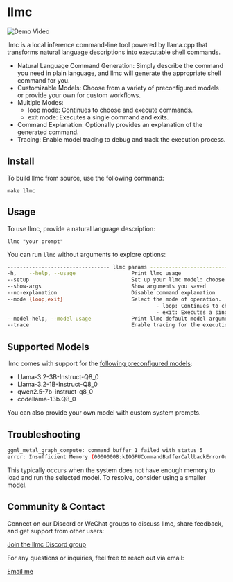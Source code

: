 llmc
====

![Demo Video](llmc_demo.gif)


llmc is a local inference command-line tool powered by llama.cpp that transforms natural language descriptions into executable shell commands.

* Natural Language Command Generation: Simply describe the command you need in plain language, and llmc will generate the appropriate shell command for you.
* Customizable Models: Choose from a variety of preconfigured models or provide your own for custom workflows.
* Multiple Modes:
    * loop mode: Continues to choose and execute commands.
    * exit mode: Executes a single command and exits.
* Command Explanation: Optionally provides an explanation of the generated command.
* Tracing: Enable model tracing to debug and track the execution process.


Install
-------

To build llmc from source, use the following command:

    make llmc

Usage
-----

To use llmc, provide a natural language description:

    llmc "your prompt"

You can run `llmc` without arguments to explore options:

```bash
--------------------------------- llmc params ----------------------------------
-h,    --help, --usage                  Print llmc usage
--setup                                 Set up your llmc model: choose or customize
--show-args                             Show arguments you saved
--no-explanation                        Disable command explanation
--mode {loop,exit}                      Select the mode of operation.
                                                - loop: Continues to choose and execute commands indefinitely.
                                                - exit: Executes a single command and then stops the program.
--model-help, --model-usage             Print llmc default model arguments
--trace                                 Enable tracing for the execution of the default model
```

Supported Models
----------------

llmc comes with support for the [following preconfigured models](https://huggingface.co/MingfeiGuo/llmc/tree/main):

* Llama-3.2-3B-Instruct-Q8_0
* Llama-3.2-1B-Instruct-Q8_0
* qwen2.5-7b-instruct-q8_0
* codellama-13b.Q8_0

You can also provide your own model with custom system prompts.


Troubleshooting
----------------

```bash
ggml_metal_graph_compute: command buffer 1 failed with status 5
error: Insufficient Memory (00000008:kIOGPUCommandBufferCallbackErrorOutOfMemory)
```

This typically occurs when the system does not have enough memory to load and run the selected model. To resolve, consider using a smaller model.


Community & Contact
----------------

Connect on our Discord or WeChat groups to discuss llmc, share feedback, and get support from other users:

[Join the llmc Discord group](https://discord.gg/zG4x6NuT5q)

For any questions or inquiries, feel free to reach out via email:

[Email me](mailto:mingfeiguoo@gmail.com)
